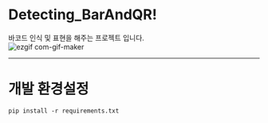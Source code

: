 # Detecting_BarAndQR!    

바코드 인식 및 표현을 해주는 프로젝트 입니다.   
![ezgif com-gif-maker](https://user-images.githubusercontent.com/49854618/147636715-1a69c2a5-dcbf-4693-bedd-96f5e10f25fa.gif)


---
# 개발 환경설정   
```
pip install -r requirements.txt
```
